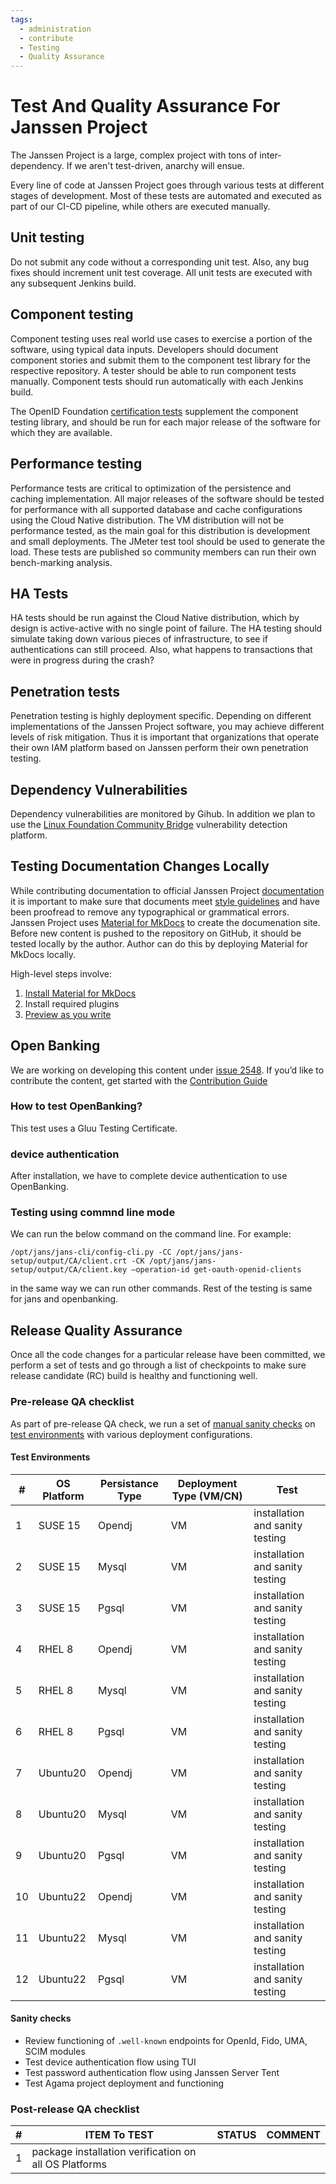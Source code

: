 ```yaml
---
tags:
  - administration
  - contribute
  - Testing
  - Quality Assurance
---
```


# Test And Quality Assurance For Janssen Project

The Janssen Project is a large, complex project with tons of inter-dependency.  If we aren't test-driven, anarchy will ensue.

Every line of code at Janssen Project goes through various tests at different stages of development. Most of these tests
are automated and executed as part of our CI-CD pipeline, while others are executed manually.

## Unit testing
Do not submit any code without a corresponding unit test. Also, any bug fixes should increment unit test coverage. 
All unit tests are executed with any subsequent Jenkins build.

## Component testing
Component testing uses real world use cases to exercise a portion of the software, using typical data inputs. 
Developers should document component stories and submit them to the component test library for the respective 
repository. A tester should be able to run component tests manually. Component tests should run automatically with each 
Jenkins build.

The OpenID Foundation [certification tests](https://openid.net/certification) supplement the component testing library, 
and should be run for each major release of the software for which they are available.

## Performance testing
Performance tests are critical to optimization of the persistence and caching implementation. 
All major releases of the software should be tested for performance with all supported database and cache 
configurations using the Cloud Native distribution. The VM distribution will not be performance tested, as the main 
goal for this distribution is development and small deployments. The JMeter test tool should be used to generate the 
load. These tests are published so community members can run their own bench-marking analysis.

## HA Tests
HA tests should be run against the Cloud Native distribution, which by design is active-active with no single point of 
failure. The HA testing should simulate taking down various pieces of infrastructure, to see if authentications can 
still proceed. Also, what happens to transactions that were in progress during the crash?

## Penetration tests
Penetration testing is highly deployment specific. Depending on different implementations of the Janssen Project 
software, you may achieve different levels of risk mitigation. Thus it is important that organizations that operate 
their own IAM platform based on Janssen perform their own penetration
testing.

## Dependency Vulnerabilities

Dependency vulnerabilities are monitored by Gihub. In addition we plan to use 
the [Linux Foundation Community Bridge](https://security.communitybridge.org) vulnerability detection platform.

## Testing Documentation Changes Locally

While contributing documentation to official Janssen Project [documentation](https://jans.io/docs/) it is important to make sure that documents meet [style guidelines](../CONTRIBUTING.md#documentation-style-guide) and have been proofread to remove any typographical or grammatical errors.
Janssen Project uses [Material for MkDocs](https://squidfunk.github.io/mkdocs-material/) to create the documenation site. Before new content is pushed to the repository on GitHub, it should be tested locally by the author. Author can do this by deploying Material for MkDocs locally.

High-level steps involve:

1. [Install Material for MkDocs](https://squidfunk.github.io/mkdocs-material/getting-started/#installation)
2. Install required plugins
3. [Preview as you write](https://squidfunk.github.io/mkdocs-material/creating-your-site/#previewing-as-you-write)

## Open Banking

We are working on developing this content under [issue 2548](https://github.com/JanssenProject/jans/issues/2548). If you’d like to contribute the content, get started with the [Contribution Guide](https://docs.jans.io/head/CONTRIBUTING/#contributing-to-the-documentation) 

### How to test OpenBanking?

This test uses a Gluu Testing Certificate.

### device authentication

After installation, we have to complete device authentication to use OpenBanking.

###  Testing using commnd line mode

We can run the below command on the command line. For example:

```
/opt/jans/jans-cli/config-cli.py -CC /opt/jans/jans-setup/output/CA/client.crt -CK /opt/jans/jans-setup/output/CA/client.key –operation-id get-oauth-openid-clients
```

in the same way we can run other commands. Rest of the testing is same for jans and openbanking.

## Release Quality Assurance

Once all the code changes for a particular release have been committed, we perform a set of tests and go through a list
of checkpoints to make sure release candidate (RC) build is healthy and functioning well.

### Pre-release QA checklist

As part of pre-release QA check, we run a set of [manual sanity checks](#sanity-checks) on 
[test environments](#test-environments) with various deployment configurations.

#### Test Environments

| \# | OS Platform	 | Persistance Type | Deployment Type (VM/CN) | Test                            |
|----|--------------|------------------|-------------------------|---------------------------------|
| 1  | SUSE 15      | Opendj           | VM                      | installation and sanity testing |
| 2  | SUSE 15      | Mysql            | VM                      | installation and sanity testing |
| 3  | SUSE 15      | Pgsql            | VM                      | installation and sanity testing |
| 4  | RHEL 8       | Opendj           | VM                      | installation and sanity testing |
| 5  | RHEL 8       | Mysql            | VM                      | installation and sanity testing |
| 6  | RHEL 8       | Pgsql            | VM                      | installation and sanity testing |
| 7  | Ubuntu20     | Opendj           | VM                      | installation and sanity testing |
| 8  | Ubuntu20     | Mysql            | VM                      | installation and sanity testing |
| 9  | Ubuntu20     | Pgsql            | VM                      | installation and sanity testing |
| 10 | Ubuntu22     | Opendj           | VM                      | installation and sanity testing |
| 11 | Ubuntu22     | Mysql            | VM                      | installation and sanity testing |
| 12 | Ubuntu22     | Pgsql            | VM                      | installation and sanity testing |

#### Sanity checks

- Review functioning of `.well-known` endpoints for OpenId, Fido, UMA, SCIM modules 
- Test device authentication flow using TUI  
- Test password authentication flow using Janssen Server Tent 
- Test Agama project deployment and functioning  

### Post-release QA checklist

| # | ITEM To TEST                                          | STATUS | COMMENT |
|---|-------------------------------------------------------|--------|---------|
| 1 | package installation verification on all OS Platforms |        |         |

